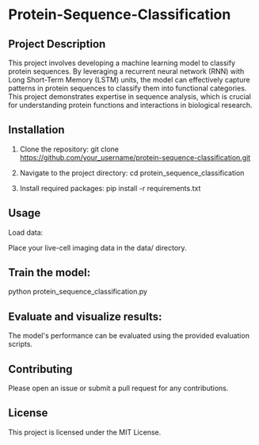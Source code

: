 # Protein-Sequence-Classification

## Project Description
This project involves developing a machine learning model to classify protein sequences. By leveraging a recurrent neural network (RNN) with Long Short-Term Memory (LSTM) units, the model can effectively capture patterns in protein sequences to classify them into functional categories. This project demonstrates expertise in sequence analysis, which is crucial for understanding protein functions and interactions in biological research.

## Installation
1. Clone the repository:
git clone https://github.com/your_username/protein-sequence-classification.git

2. Navigate to the project directory:
cd protein_sequence_classification

3. Install required packages:
pip install -r requirements.txt

## Usage
Load data:

Place your live-cell imaging data in the data/ directory.

## Train the model:
python protein_sequence_classification.py

## Evaluate and visualize results:
The model's performance can be evaluated using the provided evaluation scripts.

## Contributing
Please open an issue or submit a pull request for any contributions.

## License
This project is licensed under the MIT License.

